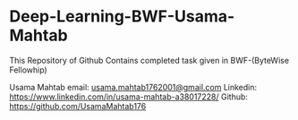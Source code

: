 # Deep-Learning-BWF-Usama-Mahtab

This Repository of Github Contains completed task given in BWF-(ByteWise Fellowhip)

Usama Mahtab
email: usama.mahtab1762001@gmail.com
Linkedin: https://www.linkedin.com/in/usama-mahtab-a38017228/
Github: https://github.com/UsamaMahtab176